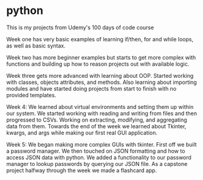 # python

This is my projects from Udemy's 100 days of code course

Week one has very basic examples of learning if/then, for and while loops, as well as basic syntax.

Week two has more beginner examples but starts to get more complex with functions and building up how to reason projects out with available logic.

Week three gets more advanced with learning about OOP. Started working with classes, objects attributes, and methods. Also learning about importing modules and have started doing projects from start to finish with no provided templates.

Week 4: We learned about virtual environments and setting them up within our system. We started working with reading and writing from files and then progressed to CSVs. Working on extracting, modifying, and aggregating data from them. Towards the end of the week we learned about Tkinter, kwargs, and args while making our first real GUI application.

Week 5: We began making more complex GUIs with tkinter. First off we built a password manager. We then touched on JSON formatting and how to access JSON data with python. We added a functionality to our password manager to lookup passwords by querying our JSON file. As a capstone project halfway through the week we made a flashcard app.
